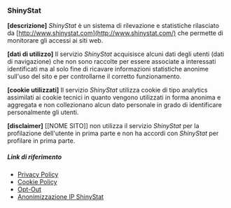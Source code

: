 ### ShinyStat 
**[descrizione]** *ShinyStat* è un sistema di rilevazione e statistiche rilasciato da [http://www.shinystat.com](http://www.shinystat.com/) che permette di monitorare gli accessi ai siti web.

**[dati di utilizzo]** Il servizio *ShinyStat* acquisisce alcuni dati degli utenti (dati di navigazione) che non sono raccolte per essere associate a interessati identificati ma al solo fine di ricavare informazioni statistiche anonime sull'uso del sito e per controllarne il corretto funzionamento. 

**[cookie utilizzati]** Il servizio *ShinyStat* utilizza cookie di tipo analytics assimilati ai cookie tecnici in quanto vengono utilizzati in forma anonima e aggregata e non collezionano alcun dato personale in grado di identificare personalmente gli utenti.

**[disclaimer]** [[NOME SITO]] non utilizza il servizio *ShinyStat* per la profilazione dell'utente in prima parte e non ha accordi con *ShinyStat* per profilare in prima parte.

##### Link di riferimento
* [Privacy Policy](http://www.shinystat.com/it/informativa_privacy_generale.html)
* [Cookie Policy](http://www.shinystat.com/it/informativa_cookie_sito.html)
* [Opt-Out](http://www.shinystat.com/it/opt-out_free.html)
* [Anonimizzazione IP ShinyStat](http://www.shinystat.com/it/anonimizzazione.html)
